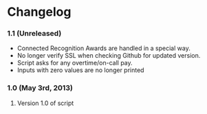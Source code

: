 # Changelog

### 1.1 (Unreleased)
* Connected Recognition Awards are handled in a special way.
* No longer verify SSL when checking Github for updated version.
* Script asks for any overtime/on-call pay.
* Inputs with zero values are no longer printed

### 1.0 (May 3rd, 2013)

1. Version 1.0 of script